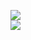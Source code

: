 [![](https://img.shields.io/badge/Made%20With-Github%20Spray-lightgrey.svg?style=for-the-badge&logo=github)](https://github.com/Annihil/github-spray#6511)  
[![](https://i.imgur.com/2DrTn0Z.gif)](https://github.com/Annihil/github-spray)